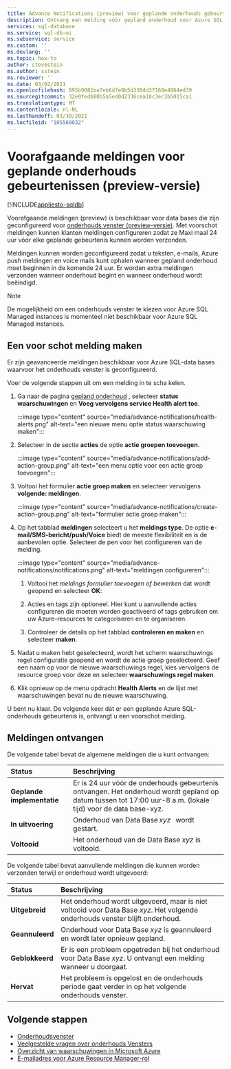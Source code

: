```yaml
---
title: Advance Notifications (preview) voor geplande onderhouds gebeurtenissen
description: Ontvang een melding vóór gepland onderhoud voor Azure SQL Database.
services: sql-database
ms.service: sql-db-mi
ms.subservice: service
ms.custom: ''
ms.devlang: ''
ms.topic: how-to
author: stevestein
ms.author: sstein
ms.reviewer: ''
ms.date: 03/02/2021
ms.openlocfilehash: 895b9081ba7eb6d7e8b5d3304d37168e4064ed39
ms.sourcegitcommit: 32e0fedb80b5a5ed0d2336cea18c3ec3b5015ca1
ms.translationtype: MT
ms.contentlocale: nl-NL
ms.lasthandoff: 03/30/2021
ms.locfileid: "105560032"
---
```

# <a name="advance-notifications-for-planned-maintenance-events-preview"></a>Voorafgaande meldingen voor geplande onderhouds gebeurtenissen (preview-versie)
[!INCLUDE[appliesto-sqldb](../includes/appliesto-sqldb.md)]

Voorafgaande meldingen (preview) is beschikbaar voor data bases die zijn geconfigureerd voor [onderhouds venster (preview-versie)](maintenance-window.md). Met voorschot meldingen kunnen klanten meldingen configureren zodat ze Maxi maal 24 uur vóór elke geplande gebeurtenis kunnen worden verzonden.

Meldingen kunnen worden geconfigureerd zodat u teksten, e-mails, Azure push meldingen en voice mails kunt ophalen wanneer gepland onderhoud moet beginnen in de komende 24 uur. Er worden extra meldingen verzonden wanneer onderhoud begint en wanneer onderhoud wordt beëindigd.

> [!Note]
> De mogelijkheid om een onderhouds venster te kiezen voor Azure SQL Managed instances is momenteel niet beschikbaar voor Azure SQL Managed instances.

## <a name="create-an-advance-notification"></a>Een voor schot melding maken

Er zijn geavanceerde meldingen beschikbaar voor Azure SQL-data bases waarvoor het onderhouds venster is geconfigureerd. 

Voer de volgende stappen uit om een melding in te scha kelen.  

1. Ga naar de pagina [gepland onderhoud](https://portal.azure.com/#blade/Microsoft_Azure_Health/AzureHealthBrowseBlade/plannedMaintenance) , selecteer **status waarschuwingen** en **Voeg vervolgens service Health alert toe**.

    :::image type="content" source="media/advance-notifications/health-alerts.png" alt-text="een nieuwe menu optie status waarschuwing maken":::

2. Selecteer in de sectie **acties** de optie **actie groepen toevoegen**. 

    :::image type="content" source="media/advance-notifications/add-action-group.png" alt-text="een menu optie voor een actie groep toevoegen":::

3. Voltooi het formulier **actie groep maken** en selecteer vervolgens **volgende: meldingen**.  

    :::image type="content" source="media/advance-notifications/create-action-group.png" alt-text="formulier actie groep maken":::

1. Op het tabblad **meldingen** selecteert u het **meldings type**. De optie **e-mail/SMS-bericht/push/Voice** biedt de meeste flexibiliteit en is de aanbevolen optie. Selecteer de pen voor het configureren van de melding.  

    :::image type="content" source="media/advance-notifications/notifications.png" alt-text="meldingen configureren":::



   1. Voltooi het *meldings formulier toevoegen of bewerken* dat wordt geopend en selecteer **OK**: 

   2. Acties en tags zijn optioneel. Hier kunt u aanvullende acties configureren die moeten worden geactiveerd of tags gebruiken om uw Azure-resources te categoriseren en te organiseren. 

   4. Controleer de details op het tabblad **controleren en maken** en selecteer **maken**. 

7. Nadat u maken hebt geselecteerd, wordt het scherm waarschuwings regel configuratie geopend en wordt de actie groep geselecteerd. Geef een naam op voor de nieuwe waarschuwings regel, kies vervolgens de resource groep voor deze en selecteer **waarschuwings regel maken**. 

8. Klik opnieuw op de menu opdracht **Health Alerts** en de lijst met waarschuwingen bevat nu de nieuwe waarschuwing. 


U bent nu klaar. De volgende keer dat er een geplande Azure SQL-onderhouds gebeurtenis is, ontvangt u een voorschot melding.

## <a name="receiving-notifications"></a>Meldingen ontvangen

De volgende tabel bevat de algemene meldingen die u kunt ontvangen: 

|Status|Beschrijving|
|:---|:---|
|**Geplande implementatie**| Er is 24 uur vóór de onderhouds gebeurtenis ontvangen. Het onderhoud wordt gepland op datum tussen tot 17:00 uur-8 a.m. (lokale tijd) voor de data base-xyz.|
|**In uitvoering** | Onderhoud van Data Base *xyz*   wordt gestart.| 
|**Voltooid** | Het onderhoud van de Data Base *xyz* is voltooid. |

De volgende tabel bevat aanvullende meldingen die kunnen worden verzonden terwijl er onderhoud wordt uitgevoerd: 

|Status|Beschrijving|
|:---|:---|
|**Uitgebreid** | Het onderhoud wordt uitgevoerd, maar is niet voltooid voor Data Base *xyz*. Het volgende onderhouds venster blijft onderhoud.| 
|**Geannuleerd**| Onderhoud voor Data Base *xyz* is geannuleerd en wordt later opnieuw gepland. |
|**Geblokkeerd**|Er is een probleem opgetreden bij het onderhoud voor Data Base *xyz*. U ontvangt een melding wanneer u doorgaat.| 
|**Hervat**|Het probleem is opgelost en de onderhouds periode gaat verder in op het volgende onderhouds venster.|


## <a name="next-steps"></a>Volgende stappen

- [Onderhoudsvenster](maintenance-window.md)
- [Veelgestelde vragen over onderhouds Vensters](maintenance-window-faq.yml)
- [Overzicht van waarschuwingen in Microsoft Azure](../../azure-monitor/alerts/alerts-overview.md)
- [E-mailadres voor Azure Resource Manager-rol](../../azure-monitor/alerts/action-groups.md#email-azure-resource-manager-role)